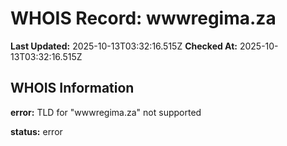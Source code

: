 # WHOIS Record: wwwregima.za

**Last Updated:** 2025-10-13T03:32:16.515Z
**Checked At:** 2025-10-13T03:32:16.515Z

## WHOIS Information

**error:** TLD for "wwwregima.za" not supported

**status:** error

